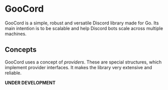 # GooCord
GooCord is a simple, robust and versatile Discord library made for Go.
Its main intention is to be scalable and help Discord bots scale across multiple
machines.
## Concepts
GooCord uses a concept of *providers*. These are special structures, which 
implement provider interfaces. It makes the library very extensive and reliable.

**UNDER DEVELOPMENT**
